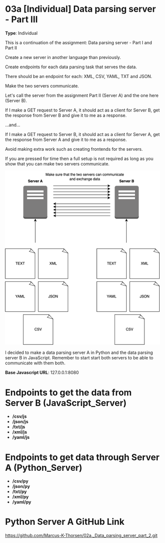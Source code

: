 # 03a [Individual] Data parsing server - Part III

**Type**: Individual

This is a continuation of the assignment: Data parsing server - Part I and Part II

Create a new server in another language than previously. 

Create endpoints for each data parsing task that serves the data. 

There should be an endpoint for each: XML, CSV, YAML, TXT and JSON. 

Make the two servers communicate. 

Let's call the server from the assignment Part II (Server A) and the one here (Server B).

If I make a GET request to Server A, it should act as a client for Server B, get the response from Server B and give it to me as a response. 

...and...

If I make a GET request to Server B, it should act as a client for Server A, get the response from Server A and give it to me as a response.

Avoid making extra work such as creating frontends for the servers.

If you are pressed for time then a full setup is not required as long as you show that you can make two servers communicate.

<img src="./Data_parsing_server_Part_III.png">



I decided to make a data parsing server A in Python and the data parsing server B in JavaScript. 
Remember to start start both servers to be able to communicate with them both.



**Base Javascript URL**: 127.0.0.1:8080


# Endpoints to get the data from Server B (JavaScript_Server)


* **/csv/js**
* **/json/js**
* **/txt/js**
* **/xml/js**
* **/yaml/js**


# Endpoints to get data through Server A (Python_Server)

* **/csv/py**
* **/json/py**
* **/txt/py**
* **/xml/py**
* **/yaml/py**



# Python Server A GitHub Link
https://github.com/Marcus-K-Thorsen/02a._Data_parsing_server_part_2.git

